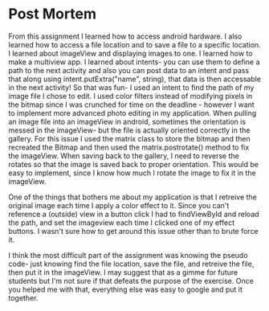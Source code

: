 # Post Mortem
From this assignment I learned how to access android hardware. I also learned how to access a file location and to save a file to a specific location. I learned about imageView and displaying images to one. I learned how to make a multiview app. I learned about intents- you can use them to define a path to the next activity and also you can post data to an intent and pass that along using intent.putExtra("name", string), that data is then accessable in the next activity! So that was fun- I used an intent to find the path of my image file I chose to edit. I used color filters instead of modifying pixels in the bitmap since I was crunched for time on the deadline - however I want to implement more advanced photo editing in my application. When pulling an image file into an imageView in android, sometimes the orientation is messed in the imageView- but the file is actually oriented correctly in the gallery. For this issue I used the matrix class to store the bitmap and then recreated the Bitmap and then used the matrix.postrotate() method to fix the imageView. When saving back to the gallery, I need to reverse the rotates so that the image is saved back to proper orientation. This would be easy to implement, since I know how much I rotate the image to fix it in the imageView. 

One of the things that bothers me about my application is that I retreive the original image each time I apply a color effect to it. Since you can't reference a (outside) view in a button click I had to findViewById and reload the path, and set the imageview each time I clicked one of my effect buttons. I wasn't sure how to get around this issue other than to brute force it.

I think the most difficult part of the assignment was knowing the pseudo code- just knowing find the file location, save the file, and retreive the file, then put it in the imageView. I may suggest that as a gimme for future students but I'm not sure if that defeats the purpose of the exercise. Once you helped me with that, everything else was easy to google and put it together.
